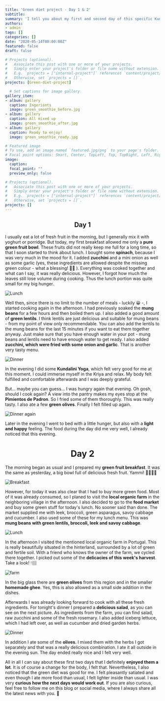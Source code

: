```yaml
---
title: 'Green diet project - Day 1 & 2'
subtitle: 
summary: 'I tell you about my first and second day of this specific Kundalini Yoga diet called GREEN DIET.' 
authors:
- admin
tags: []
categories: []
date: "2020-05-14T00:00:00Z"
featured: false
draft: false

# Projects (optional).
#   Associate this post with one or more of your projects.
#   Simply enter your project's folder or file name without extension.
#   E.g. `projects = ["internal-project"]` references `content/project/deep-learning/index.md`.
#   Otherwise, set `projects = []`.
projects: [Green-diet-project]

  # Set captions for image gallery.
gallery_item:
- album: gallery
  caption: Ingerients
  image: green_smoothie_before.jpg
- album: gallery
  caption: All mixed up
  image: green_smoothie_after.jpg
- album: gallery
  caption: Ready to enjoy!
  image: green_smoothie_ready.jpg

# Featured image
# To use, add an image named `featured.jpg/png` to your page's folder.
# Focal point options: Smart, Center, TopLeft, Top, TopRight, Left, Right, BottomLeft, Bottom, BottomRight
image:
  caption: 
  focal_point: ""
  preview_only: false

# Projects (optional).
#   Associate this post with one or more of your projects.
#   Simply enter your project's folder or file name without extension.
#   E.g. `projects = ["internal-project"]` references `content/project/deep-learning/index.md`.
#   Otherwise, set `projects = []`.
projects: []
---
```


<center>

## Day 1
</center> 

I usually eat a lot of fresh fruit in the morning, but I generally mix it with yoghurt or porridge. But today, my first breakfast allowed me only a **pure green fruit bowl**. These fruits did not really keep me full for a long time, so that I soon started to think about lunch. I bought some **spinach**, because I was very much in the mood for it. I added **zucchini** and a mini onion as well as some garlic (yes, these ingredients are allowed despite the missing green colour - what a blessing! 🙏🏽 ). Everything was cooked together and what can I say, it was really delicious. However, I forgot how much the leaves still lose volume during cooking. Thus the lunch portion was quite small for my big hunger.

![Lunch](Spinach_Zucchini.jpg)

Well then, since there is no limit to the number of meals - luckily 😀 -, I started cooking again in the afternoon. I had previously soaked the **mung beans** for a few hours and then boiled them up. I also added a good amount of **green lentils**. I think lentils are just delicious and suitable for mung beans - from my point of view only recommendable. You can also add the lentils to the mung beans for the last 15 minutes if you want to eat them together anyway. Just make sure that you have enough water in your pot - mung beans and lentils need to have enough water to get ready. I also added **zucchini, which were fried with some onion and garlic**. That is another very tasty menu.

![Dinner](Dinner_Mungbeans.jpg)

In the evening I did some **Kundalini Yoga**, which felt very good for me at this moment. I could immerse myself in the Kriya and relax. My body felt fulfilled and comfortable afterwards and I was deeply grateful. 

But… maybe you can guess… I was hungry again that evening. Oh gosh, should I cook again? A view into the pantry makes my eyes stop at the **Pimientos de Padron**. So I fried some of them thoroughly. This was really tasty. I also ate a few **green olives**. Finally I felt filled up again. 

![Dinner again](Okras.jpg)

Later in the evening I went to bed with a little hunger, but also with a **light and happy** feeling. The food during the day did me very well, I already noticed that this evening.

<center>

# Day 2
</center>

The morning began as usual and I prepared my **green fruit breakfast**. It was the same as yesterday, a big bowl full of delicious fresh fruit. Yammi! 🍏🍐🥝🍈

![Breakfast](Breakfast_day2.jpg)

However, for today it was also clear that I had to buy more green food. Most of it was already consumed, so I planed to visit the **local organic farm** in the neighboring village in the afternoon. I also decided to go to the **food market** and buy some green stuff for today's lunch. No sooner said than done. The market supplied me with leek, broccoli, green asparagus, savoy cabbage and cucumber. I also used some of these for my lunch menu. This was **mung beans with green lentils, broccoli, leek and savoy cabbage**. 

![Lunch](lunch.jpg)

In the afternoon I visited the mentioned local organic farm in Portugal. This is really beautifully situated in the hinterland, surrounded by a lot of green and fertile soil. With a friend who knows the owner of the farm, we cycled there together. I picked out some of the **delicacies of this week's harvest**. Take a look! 👇🏽

![farm](farm.jpg)

In the big glass there are **green olives** from this region and in the smaller **homemade ghee**. Yes, this is also allowed as a small side addition in the dishes. 

Afterwards I was already looking forward to cook with all these fresh ingredients. For tonight's dinner I prepared a **delicious salad**, as you can see on the next picture. As ingredients from the farm, you can find salad, raw zucchini and some of the fresh rosemary. I also added iceberg lettuce, which I had left over, as well as cucumber and dried garden herbs. 

![Dinner](salad+olives.jpg)

In addition I ate some of the **olives**. I mixed them with the herbs I got separately and that was a really delicious combination. I ate it all outside in the evening sun. The day ended really nice and I felt very well. 

All in all I can say about these first two days that I definitely **enjoyed them a lot**. It is of course a change for the body, I felt that. Nevertheless, I also noticed that the green diet was good for me. I felt pleasantly satiated and even though I ate more food than usual, I felt lighter inside than usual. I was very **curious how the next days would work out**. 
If you are also curious, feel free to follow me on this blog or social media, where I always share all the latest news with you. 🤩
